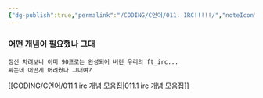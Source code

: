 ```yaml
---
{"dg-publish":true,"permalink":"/CODING/C언어/011. IRC!!!!!/","noteIcon":"2"}
---
```


### 어떤 개념이 필요했나 그대
	정신 차려보니 이미 90프로는 완성되어 버린 우리의 ft_irc...
	짜는데 어떤게 어려웠나 그대여?

[[CODING/C언어/011.1 irc 개념 모음집\|011.1 irc 개념 모음집]]